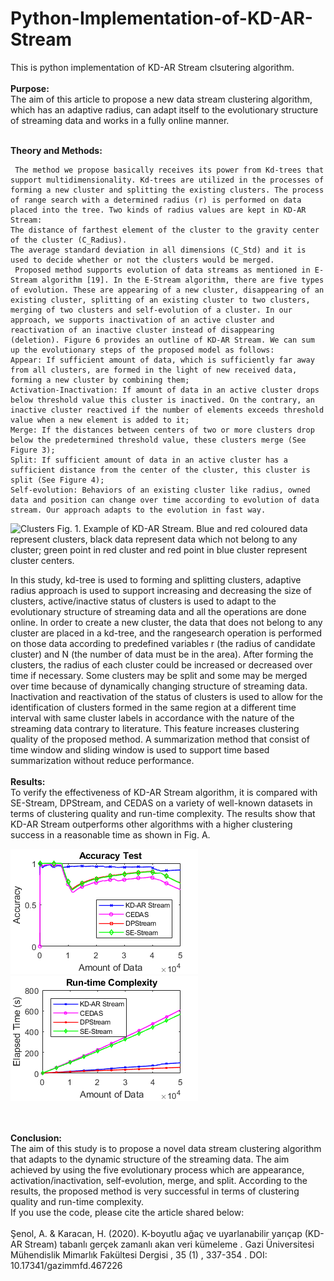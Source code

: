 # Python-Implementation-of-KD-AR-Stream

This is python implementation of KD-AR Stream clsutering algorithm.
<br><br>
<b>Purpose:</b><br> The aim of this article to propose a new data stream clustering algorithm, which has an adaptive
radius, can adapt itself to the evolutionary structure of streaming data and works in a fully online manner.<br><br>



<b>Theory and Methods:</b><br>

     The method we propose basically receives its power from Kd-trees that support multidimensionality. Kd-trees are utilized in the processes of forming a new cluster and splitting the existing clusters. The process of range search with a determined radius (r) is performed on data placed into the tree. Two kinds of radius values are kept in KD-AR Stream: 
	The distance of farthest element of the cluster to the gravity center of the cluster (C_Radius).
	The average standard deviation in all dimensions (C_Std) and it is used to decide whether or not the clusters would be merged. 
     Proposed method supports evolution of data streams as mentioned in E-Stream algorithm [19]. In the E-Stream algorithm, there are five types of evolution. These are appearing of a new cluster, disappearing of an existing cluster, splitting of an existing cluster to two clusters, merging of two clusters and self-evolution of a cluster. In our approach, we supports inactivation of an active cluster and reactivation of an inactive cluster instead of disappearing (deletion). Figure 6 provides an outline of KD-AR Stream. We can sum up the evolutionary steps of the proposed model as follows:
	Appear: If sufficient amount of data, which is sufficiently far away from all clusters, are formed in the light of new received data, forming a new cluster by combining them;
	Activation-Inactivation: If amount of data in an active cluster drops below threshold value this cluster is inactived. On the contrary, an inactive cluster reactived if the number of elements exceeds threshold value when a new element is added to it;
	Merge: If the distances between centers of two or more clusters drop below the predetermined threshold value, these clusters merge (See Figure 3); 
	Split: If sufficient amount of data in an active cluster has a sufficient distance from the center of the cluster, this cluster is split (See Figure 4);
	Self-evolution: Behaviors of an existing cluster like radius, owned data and position can change over time according to evolution of data stream. Our approach adapts to the evolution in fast way.
 ![Clusters](img/Fig1.png) 
Fig. 1. Example of KD-AR Stream. Blue and red coloured data represent clusters, black data represent data which not belong to any cluster; green point in red cluster and red point in blue cluster represent cluster centers.


In this study, kd-tree is used to forming and splitting clusters, adaptive radius approach is used to support
increasing and decreasing the size of clusters, active/inactive status of clusters is used to adapt to the
evolutionary structure of streaming data and all the operations are done online. In order to create a new cluster,
the data that does not belong to any cluster are placed in a kd-tree, and the rangesearch operation is performed
on those data according to predefined variables r (the radius of candidate cluster) and N (the number of data
must be in the area). After forming the clusters, the radius of each cluster could be increased or decreased over
time if necessary. Some clusters may be split and some may be merged over time because of dynamically
changing structure of streaming data. Inactivation and reactivation of the status of clusters is used to allow for
the identification of clusters formed in the same region at a different time interval with same cluster labels in
accordance with the nature of the streaming data contrary to literature. This feature increases clustering quality
of the proposed method. A summarization method that consist of time window and sliding window is used to
support time based summarization without reduce performance.<br><br>
<b>Results:</b><br>
To verify the effectiveness of KD-AR Stream algorithm, it is compared with SE-Stream, DPStream, and
CEDAS on a variety of well-known datasets in terms of clustering quality and run-time complexity. The results
show that KD-AR Stream outperforms other algorithms with a higher clustering success in a reasonable time
as shown in Fig. A.<br>

![Accuracy](img/FigureA1.png) 
![Run-time](img/FigureA2.png) 

<br><br>
<b>Conclusion:</b><br>
The aim of this study is to propose a novel data stream clustering algorithm that adapts to the dynamic structure
of the streaming data. The aim achieved by using the five evolutionary process which are appearance,
activation/inactivation, self-evolution, merge, and split. According to the results, the proposed method is very
successful in terms of clustering quality and run-time complexity. 
<br>
If you use the code, please cite the article shared below:<br><br>
Şenol, A. & Karacan, H. (2020). K-boyutlu ağaç ve uyarlanabilir yarıçap (KD-AR Stream) tabanlı gerçek zamanlı akan veri kümeleme . Gazi Üniversitesi Mühendislik Mimarlık Fakültesi Dergisi , 35 (1) , 337-354 . DOI: 10.17341/gazimmfd.467226
